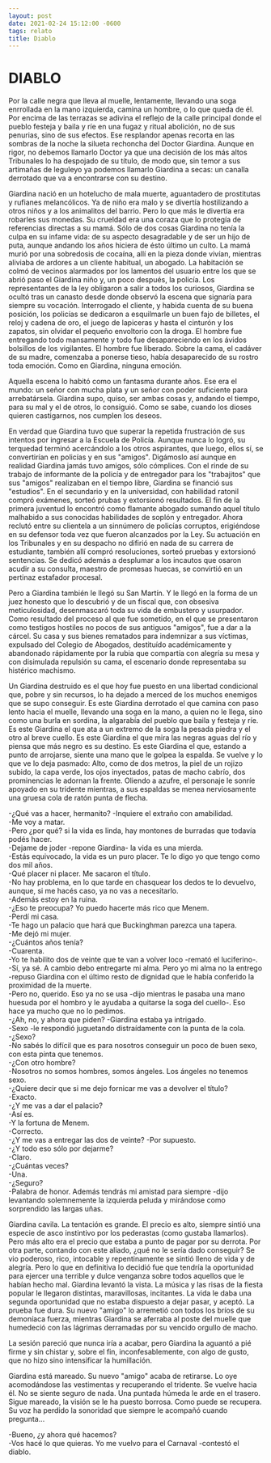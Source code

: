 ```yaml
---
layout: post
date: 2021-02-24 15:12:00 -0600
tags: relato
title: Diablo
---
```


# DIABLO

Por la calle negra que lleva al muelle, lentamente, llevando una soga enrrollada en la mano izquierda, camina un hombre, o lo que queda de él. Por encima de las terrazas se adivina el reflejo de la calle principal donde el pueblo festeja y baila y ríe en una fugaz y ritual abolición, no de sus penurias, sino de sus efectos. Ese resplandor apenas recorta en las sombras de la noche la silueta rechoncha del Doctor Giardina. Aunque en rigor, no debemos llamarlo Doctor ya que una decisión de los más altos Tribunales lo ha despojado de su título, de modo que, sin temor a sus artimañas de leguleyo ya podemos llamarlo Giardina a secas: un canalla derrotado que va a encontrarse con su destino.

Giardina nació en un hotelucho de mala muerte, aguantadero de prostitutas y rufianes melancólicos. Ya de niño era malo y se divertía hostilizando a otros niños y a los animalitos del barrio. Pero lo que más le divertía era robarles sus monedas. Su crueldad era una coraza que lo protegía de referencias directas a su mamá. Sólo de dos cosas Giardina no tenía la culpa en su infame vida: de su aspecto desagradable y de ser un hijo de puta, aunque andando los años hiciera de ésto último un culto. La mamá murió por una sobredosis de cocaína, allí en la pieza donde vivían, mientras aliviaba de ardores a un cliente habitual, un abogado. La habitación se colmó de vecinos alarmados por los lamentos del usuario entre los que se abrió paso el Giardina niño y, un poco después, la policía. Los representantes de la ley obligaron a salir a todos los curiosos, Giardina se ocultó tras un
canasto desde donde observó la escena que signaría para siempre su vocación. Interrogado el cliente, y habida cuenta de su buena posición, los policías se dedicaron a esquilmarle un buen fajo de billetes, el reloj y cadena de oro, el juego de lapiceras y hasta el cinturón y los zapatos, sin olvidar el pequeño envoltorio con la droga. El hombre fue entregando todo mansamente y todo fue desapareciendo en los ávidos bolsillos de los vigilantes. El hombre fue liberado. Sobre la cama, el cadáver de su madre, comenzaba a ponerse tieso, había desaparecido de su rostro toda emoción. Como en Giardina, ninguna emoción.

Aquella escena lo habitó como un fantasma durante años. Ese era el mundo: un señor con mucha plata y un señor con poder suficiente para arrebatársela. Giardina supo, quiso, ser ambas cosas y, andando el tiempo, para su mal y el de otros, lo consiguió. Como se sabe, cuando los dioses quieren castigarnos, nos cumplen los deseos.

En verdad que Giardina tuvo que superar la repetida frustración de sus intentos por ingresar a la Escuela de Policía. Aunque nunca lo logró, su terquedad terminó acercándolo a los otros aspirantes, que luego, ellos sí, se convertirían en policías y en sus "amigos". Digámoslo así aunque en realidad Giardina jamás tuvo amigos, sólo cómplices. Con el rinde de su trabajo de informante de la policía y de entregador para los "trabajitos" que sus "amigos" realizaban en el tiempo libre, Giardina se financió sus "estudios". En el secundario y en la universidad, con habilidad ratonil compró exámenes, sorteó prubas y extorsionó resultados. El fin de la primera juventud lo encontró como flamante abogado sumando aquel título malhabido a sus conocidas habilidades de soplón y entregador. Ahora reclutó entre su clientela a un sinnúmero de policías corruptos, erigiéndose en su defensor toda vez que fueron alcanzados por la Ley. Su actuación en los Tribunales y en su despacho no difirió en nada de su carrera de estudiante, también allí compró resoluciones, sorteó pruebas y extorsionó sentencias. Se dedicó además a desplumar a los incautos que osaron acudir a su consulta, maestro de promesas huecas, se convirtió en un pertinaz estafador procesal.

Pero a Giardina también le llegó su San Martín. Y le llegó en la forma de un juez honesto que lo descubrió y de un fiscal que, con obsesiva meticulosidad, desenmascaró toda su vida de embustero y usurpador. Como resultado del proceso al que fue sometido, en el que se presentaron como testigos hostiles no pocos de sus antiguos "amigos", fue a dar a la cárcel. Su casa y sus bienes rematados para indemnizar a sus víctimas, expulsado del Colegio de Abogados, destituído académicamente y abandonado rápidamente por la rubia que compartía con alegría su mesa y con disimulada repulsión su cama, el escenario donde representaba su histérico machismo.

Un Giardina destruido es el que hoy fue puesto en una libertad condicional que, pobre y sin recursos, lo ha dejado a merced de los
muchos enemigos que se supo conseguir. Es este Giardina derrotado el que camina con paso lento hacia el muelle, llevando una soga en la mano, a quien no le llega, sino como una burla en sordina, la algarabía del pueblo que baila y festeja y ríe. Es este Giardina el que ata a un extremo de la soga la pesada piedra y el otro al breve cuello. Es este Giardina el que mira las negras aguas del río y piensa que más negro es su destino. Es este Giardina el que, estando a punto de arrojarse, siente una mano que le golpea la espalda. Se vuelve y lo que ve lo deja pasmado: Alto, como de dos metros, la piel de un rojizo subido, la capa verde, los ojos inyectados, patas de macho cabrío, dos prominencias le adornan la frente. Oliendo a azufre, el personaje le sonríe apoyado en su tridente mientras, a sus espaldas se menea nerviosamente una gruesa cola de ratón punta de flecha.

-¿Qué vas a hacer, hermanito? -Inquiere el extraño con amabilidad.  
-Me voy a matar.  
-Pero ¿por qué? si la vida es linda, hay montones de burradas que todavía podés hacer.  
-Dejame de joder -repone Giardina- la vida es una mierda.  
-Estás equivocado, la vida es un puro placer. Te lo digo yo que tengo como dos mil años.  
-Qué placer ni placer. Me sacaron el título.  
-No hay problema, en lo que tarde en chasquear los dedos te lo devuelvo, aunque, si me hacés caso, ya no vas a necesitarlo.  
-Además estoy en la ruina.  
-¿Eso te preocupa? Yo puedo hacerte más rico que Menem.  
-Perdí mi casa.  
-Te hago un palacio que hará que Buckinghman parezca una tapera.  
-Me dejó mi mujer.  
-¿Cuántos años tenía?  
-Cuarenta.  
-Yo te habilito dos de veinte que te van a volver loco -remató el luciferino-.  
-Sí, ya sé. A cambio debo entregarte mi alma. Pero yo mi alma no la entrego -repuso Giardina con el último resto de dignidad que le había conferido la proximidad de la muerte.  
-Pero no, querido. Eso ya no se usa -dijo mientras le pasaba una mano huesuda por el hombro y le ayudaba a quitarse la soga del cuello-. Eso hace ya mucho que no lo pedimos.  
-¿Ah, no, y ahora que piden? -Giardina estaba ya intrigado.  
-Sexo -le respondió juguetando distraídamente con la punta de la cola.  
-¿Sexo?  
-No sabés lo difícil que es para nosotros conseguir un poco de buen sexo, con esta pinta que tenemos.  
-¿Con otro hombre?  
-Nosotros no somos hombres, somos ángeles. Los ángeles no tenemos sexo.  
-¿Quiere decir que si me dejo fornicar me vas a devolver el título?  
-Exacto.  
-¿Y me vas a dar el palacio?  
-Así es.  
-Y la fortuna de Menem.  
-Correcto.  
-¿Y me vas a entregar las dos de veinte? 
-Por supuesto.  
-¿Y todo eso sólo por dejarme?  
-Claro.  
-¿Cuántas veces?  
-Una.  
-¿Seguro?  
-Palabra de honor. Además tendrás mi amistad para siempre -dijo levantando solemnemente la izquierda peluda y mirándose como
sorprendido las largas uñas.

Giardina cavila. La tentación es grande. El precio es alto, siempre sintió una especie de asco instintivo por los pederastas (como gustaba llamarlos). Pero más alto era el precio que estaba a punto de pagar por su derrota. Por otra parte, contando con este aliado, ¿qué no le sería dado conseguir? Se vio poderoso, rico, intocable y repentinamente se sintió lleno de vida y de alegría. Pero lo que en definitiva lo decidió fue que tendría la oportunidad para ejercer una terrible y dulce venganza sobre todos aquellos que le habían hecho mal. Giardina levantó la vista. La música y las risas de la fiesta popular le llegaron distintas, maravillosas, incitantes. La vida le daba una segunda oportunidad que no estaba dispuesto a dejar pasar, y aceptó. La prueba
fue dura. Su nuevo "amigo" lo arremetió con todos los bríos de su demoníaca fuerza, mientras Giardina se aferraba al poste del muelle que humedeció con las lágrimas derramadas por su vencido orgullo de macho.

La sesión pareció que nunca iría a acabar, pero Giardina la aguantó a pié firme y sin chistar y, sobre el fin, inconfesablemente, con algo de gusto, que no hizo sino intensificar la humillación.

Giardina está mareado. Su nuevo "amigo" acaba de retirarse. Lo oye acomodándose las vestimentas y recuperando el tridente. Se vuelve hacia él. No se siente seguro de nada. Una puntada húmeda le arde en el trasero. Sigue mareado, la visión se le ha puesto borrosa. Como puede se recupera. Su voz ha perdido la sonoridad que siempre le acompañó cuando pregunta...

-Bueno, ¿y ahora qué hacemos?  
-Vos hacé lo que quieras. Yo me vuelvo para el Carnaval -contestó el diablo.